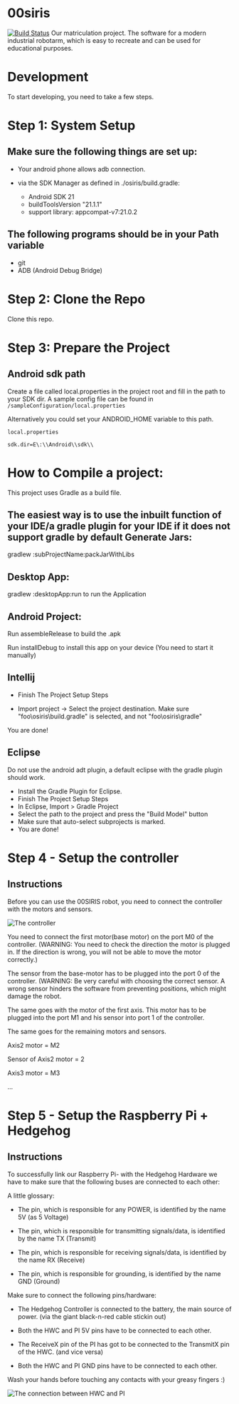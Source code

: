 00siris
======
[![Build Status](http://aayvazyan.bitnamiapp.com/jenkins/job/osiris/badge/icon)](http://aayvazyan.bitnamiapp.com/jenkins/job/osiris/)
Our matriculation project. The software for a modern industrial robotarm, which is easy to recreate and can be used for educational purposes.

Development
===========
To start developing, you need to take a few steps.

Step 1: System Setup
===========
Make sure the following things are set up:
-----------
- Your android phone allows adb connection.

- via the SDK Manager as defined in ./osiris/build.gradle:
    - Android SDK 21
    - buildToolsVersion "21.1.1"
    - support library: appcompat-v7:21.0.2

The following programs should be in your Path variable
------------------------------------------------------
- git
- ADB (Android Debug Bridge)

Step 2: Clone the Repo
===========

Clone this repo.


Step 3: Prepare the Project
===========


Android sdk path
----------------
Create a file called local.properties in the project root and fill in the path to your SDK dir.
A sample config file can be found in `/sampleConfiguration/local.properties`

Alternatively you could set your ANDROID_HOME variable to this path.

`local.properties`

```
sdk.dir=E\:\\Android\\sdk\\
```

How to Compile a project:
=========================
This project uses Gradle as a build file.

The easiest way is to use the inbuilt function of your IDE/a gradle plugin for your IDE if it does not support gradle by default
Generate Jars:
--------------
gradlew :subProjectName:packJarWithLibs

Desktop App:
------------

gradlew :desktopApp:run to run the Application

Android Project:
----------------

Run assembleRelease to build the .apk

Run installDebug to install this app on your device (You need to start it manually)


Intellij
--------

- Finish The Project Setup Steps

- Import project -> Select the project destination.
Make sure "foo\osiris\build.gradle" is selected, and not "foo\osiris\gradle"

You are done!

Eclipse
--------
Do not use the android adt plugin, a default eclipse with the gradle plugin should work.

- Install the Gradle Plugin for Eclipse.
- Finish The Project Setup Steps
- In Eclipse, Import > Gradle Project
- Select the path to the project and press the "Build Model" button
- Make sure that auto-select subprojects is marked.
- You are done!

Step 4 - Setup the controller
===========

Instructions
------------

Before you can use the 00SIRIS robot, you need to connect the controller with the motors and sensors.

![The controller](http://i.imgur.com/XYklObC.png "The controller")

You need to connect the first motor(base motor) on the port M0 of the controller.
(WARNING: You need to check the direction the motor is plugged in. If the direction is wrong, you will not be able to move the motor correctly.)

The sensor from the base-motor has to be plugged into the port 0 of the controller.
(WARNING: Be very careful with choosing the correct sensor. A wrong sensor hinders the software from preventing positions, which might damage the robot.

The same goes with the motor of the first axis. This motor has to be plugged into the port M1 and his sensor into port 1 of the controller.

The same goes for the remaining motors and sensors.

Axis2 motor = M2

Sensor of Axis2 motor = 2

Axis3 motor = M3

...

Step 5 - Setup the Raspberry Pi + Hedgehog 
===========

Instructions
------------
To successfully link our Raspberry Pi- with the Hedgehog Hardware we have to make sure that the following buses are connected to each other:

A little glossary:

- The pin, which is responsible for any POWER, is identified by the name 5V (as 5 Voltage)

- The pin, which is responsible for transmitting signals/data, is identified by the name TX (Transmit)

- The pin, which is responsible for receiving signals/data, is identified by the name RX (Receive)

- The pin, which is responsible for grounding, is identified by the name GND (Ground)

Make sure to connect the following pins/hardware:
    
- The Hedgehog Controller is connected to the battery, the main source of power. (via the giant black-n-red cable stickin out)

- Both the HWC and PI 5V pins have to be connected to each other.

- The ReceiveX pin of the PI has got to be connected to the TransmitX pin of the HWC. (and vice versa)

- Both the HWC and PI GND pins have to be connected to each other.

Wash your hands before touching any contacts with your greasy fingers :)
    
![The connection between HWC and PI](http://i.imgur.com/BrGbwMM.jpg "The connection between HWC and PI")
    
